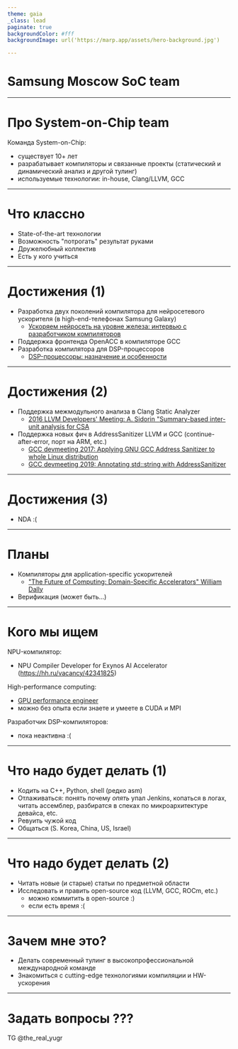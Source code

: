 ```yaml
---
theme: gaia
_class: lead
paginate: true
backgroundColor: #fff
backgroundImage: url('https://marp.app/assets/hero-background.jpg')

---
```

<style>
footer {
    height: 200px;
    margin-bottom: -80px;
}
</style>

# **Samsung Moscow SoC team**

---

# Про System-on-Chip team

Команда System-on-Chip:
  * существует 10+ лет
  * разрабатывает компиляторы и связанные проекты (статический и динамический анализ и другой тулинг)
  * используемые технологии: in-house, Clang/LLVM, GCC

---

# Что классно

* State-of-the-art технологии
* Возможность "потрогать" результат руками
* Дружелюбный коллектив
* Есть у кого учиться

---

# Достижения (1)

* Разработка двух поколений компилятора для нейросетевого ускорителя (в high-end-телефонах Samsung Galaxy)
  * [Ускоряем нейросеть на уровне железа: интервью с разработчиком компиляторов](https://habr.com/ru/company/samsung/blog/549006/)
* Поддержка фронтенда OpenACC в компиляторе GCC
* Разработка компилятора для DSP-процессоров
  * [DSP-процессоры: назначение и особенности](https://habr.com/ru/company/samsung/blog/564282/)

---

# Достижения (2)

* Поддержка межмодульного анализа в Clang Static Analyzer
  * [2016 LLVM Developers' Meeting: A. Sidorin "Summary-based inter-unit analysis for CSA](https://www.youtube.com/watch?v=jbLkZ82mYE4)
* Поддержка новых фич в AddressSanitizer LLVM и GCC (continue-after-error, порт на ARM, etc.)
  * [GCC devmeeting 2017: Applying GNU GCC Address Sanitizer to whole Linux distribution](https://slideslive.com/38902439/applying-gnu-gcc-address-sanitizer-to-whole-linux-distribution)
  * [GCC devmeeting 2019: Annotating std::string with AddressSanitizer](https://gcc.gnu.org/wiki/cauldron2019#cauldron2019talks.Annotating_std_string_with_AddressSanitizer)

---

# Достижения (3)

* NDA :(

---

# Планы

* Компиляторы для application-specific ускорителей
  * ["The Future of Computing: Domain-Specific Accelerators" William Dally](https://www.youtube.com/watch?v=fnd05AeeFN4)
* Верификация (может быть...)

---

# Кого мы ищем

NPU-компилятор:
  * NPU Compiler Developer for Exynos AI Accelerator (https://hh.ru/vacancy/42341825)

High-performance computing:
  * [GPU performance engineer](https://hh.ru/vacancy/44907512)
  * можно без опыта если знаете и умеете в CUDA и MPI

Разработчик DSP-компиляторов:
  * пока неактивна :(

---

# Что надо будет делать (1)

* Кодить на C++, Python, shell (редко asm)
* Отлаживаться: понять почему _опять_ упал Jenkins, копаться в логах, читать ассемблер, разбиратся в спеках по микроархитектуре девайса, etc.
* Ревуить чужой код
* Общаться (S. Korea, China, US, Israel)

---

# Что надо будет делать (2)

* Читать новые (и старые) статьи по предметной области
* Исследовать и править open-source код (LLVM, GCC, ROCm, etc.)
  * можно коммитить в open-source :)
  * если есть время :(

---

# Зачем мне это?

* Делать современный тулинг в высокопрофессиональной международной команде
* Знакомиться с cutting-edge технологиями компиляции и HW-ускорения

---

# Задать вопросы ???

TG @the\_real\_yugr
